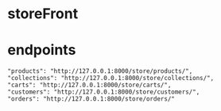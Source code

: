 # storeFront
# endpoints
    "products": "http://127.0.0.1:8000/store/products/",
    "collections": "http://127.0.0.1:8000/store/collections/",
    "carts": "http://127.0.0.1:8000/store/carts/",
    "customers": "http://127.0.0.1:8000/store/customers/",
    "orders": "http://127.0.0.1:8000/store/orders/"
